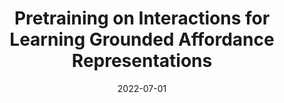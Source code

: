 ---
title: "Pretraining on Interactions for Learning Grounded Affordance Representations"
collection: publications
permalink: 
excerpt: ''
date: 2022-07-01
venue: '*SEM 2022'
paperurl: 'https://aclanthology.org/2022.starsem-1.23/'
citation: '[Pretraining on Interactions for Learning Grounded Affordance Representations](https://aclanthology.org/2022.starsem-1.23) (Merullo et al., *SEM 2022)'
---
